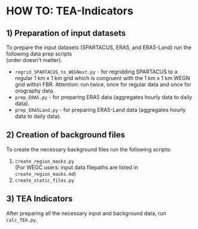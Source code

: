 # HOW TO: TEA-Indicators

## 1) Preparation of input datasets
To prepare the input datasets (SPARTACUS, ERA5, and ERA5-Land) run the following data prep scripts  
(order doesn't matter).

- `regrid_SPARTACUS_to_WEGNext.py` - for regridding SPARTACUS to a regular 1 km x 1 km grid which is 
congruent with the 1 km x 1 km WEGN grid within FBR. Attention: run twice, once for regular data 
and once for orography data.
- `prep_ERA5.py` - for preparing ERA5 data (aggregates hourly data to daily data).
- `prep_ERA5Land.py` - for preparing ERA5-Land data (aggregates hourly data to daily data).

## 2) Creation of background files
To create the necessary background files run the following scripts:
1. `create_region_masks.py`\
   (For WEGC users: input data filepaths are listed in `create_region_masks.md`) 
2. `create_static_files.py`

## 3) TEA Indicators
After preparing all the necessary input and background data, run `calc_TEA.py`.